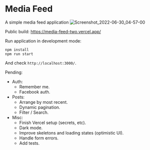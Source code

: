 # Media Feed

A simple media feed application
![Screenshot_2022-06-30_04-57-00](https://user-images.githubusercontent.com/8010590/176625906-b0dea8e2-df2a-45ab-aa3a-0d328ee5b06f.png)

Public build: https://media-feed-two.vercel.app/

Run application in development mode:

```
npm install
npm run start
```

And check `http://localhost:3000/`.

Pending:

- Auth:
  - Remember me.
  - Facebook auth.
- Posts:
  - Arrange by most recent.
  - Dynamic pagination.
  - Filter / Search.
- Misc:
  - Finish Vercel setup (secrets, etc).
  - Dark mode.
  - Improve skeletons and loading states (optimistic UI).
  - Handle form errors.
  - Add tests.
